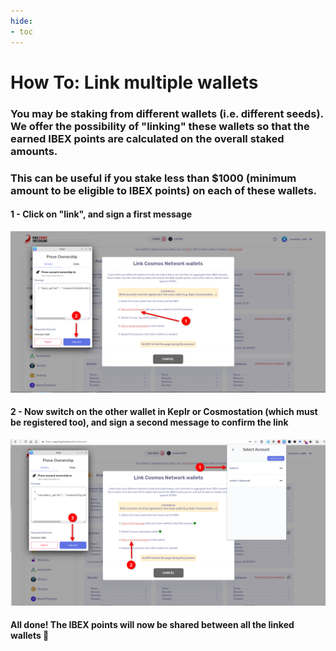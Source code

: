 ```yaml
---
hide:
- toc
---
```


# How To: Link multiple wallets

### You may be staking from different wallets (i.e. different seeds). We offer the possibility of "linking" these wallets so that the earned IBEX points are calculated on the overall staked amounts.
### This can be useful if you stake less than $1000 (minimum amount to be eligible to IBEX points) on each of these wallets.

#### 1 - Click on "link", and sign a first message

![Screenshot](img/link/step_1.png)

#### 2 - Now switch on the other wallet in Keplr or Cosmostation (which must be registered too), and sign a second message to confirm the link

![Screenshot](img/link/step_2.png)

#### All done! The IBEX points will now be shared between all the linked wallets 🚀

